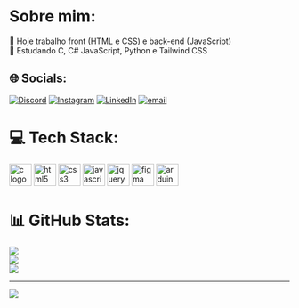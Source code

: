 # Sobre mim:
🔭 Hoje trabalho front (HTML e CSS) e back-end (JavaScript)<br> 🌱 Estudando C, C# JavaScript, Python e Tailwind CSS


## 🌐 Socials:
[![Discord](https://img.shields.io/badge/Discord-%237289DA.svg?logo=discord&logoColor=white)](https://discord.gg/lodi02) [![Instagram](https://img.shields.io/badge/Instagram-%23E4405F.svg?logo=Instagram&logoColor=white)](https://instagram.com/luca_lodi__) [![LinkedIn](https://img.shields.io/badge/LinkedIn-%230077B5.svg?logo=linkedin&logoColor=white)](linkedin.com/in/luca-guimarães-lodi-752981356) [![email](https://img.shields.io/badge/Email-D14836?logo=gmail&logoColor=white)](mailto:luca.lodi.ll53@gmail.com) 

# 💻 Tech Stack:

<div align="left">
  <img src="https://cdn.jsdelivr.net/gh/devicons/devicon/icons/c/c-original.svg" height="40" alt="c logo"  />
  <img src="https://cdn.jsdelivr.net/gh/devicons/devicon/icons/html5/html5-original.svg" height="40" alt="html5 logo"  />
  <img src="https://cdn.jsdelivr.net/gh/devicons/devicon/icons/css3/css3-original.svg" height="40" alt="css3 logo"  />
  <img src="https://cdn.jsdelivr.net/gh/devicons/devicon/icons/javascript/javascript-original.svg" height="40" alt="javascript logo"  />
  <img src="https://cdn.jsdelivr.net/gh/devicons/devicon/icons/jquery/jquery-original.svg" height="40" alt="jquery logo"  />
  <img src="https://cdn.jsdelivr.net/gh/devicons/devicon/icons/figma/figma-original.svg" height="40" alt="figma logo"  />
  <img src="https://cdn.jsdelivr.net/gh/devicons/devicon/icons/arduino/arduino-original.svg" height="40" alt="arduino logo"  />
</div>

# 📊 GitHub Stats:
![](https://github-readme-stats.vercel.app/api?username=LucaLodii&theme=algolia&hide_border=false&include_all_commits=false&count_private=false)<br/>
![](https://nirzak-streak-stats.vercel.app/?user=LucaLodii&theme=algolia&hide_border=false)<br/>
![](https://github-readme-stats.vercel.app/api/top-langs/?username=LucaLodii&theme=algolia&hide_border=false&include_all_commits=false&count_private=false&layout=compact)

---
[![](https://visitcount.itsvg.in/api?id=LucaLodii&icon=0&color=0)](https://visitcount.itsvg.in)

